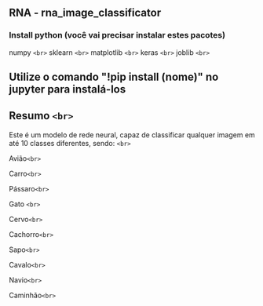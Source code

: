## RNA - rna_image_classificator

### Install python (você vai precisar instalar estes pacotes)

numpy `<br>`
sklearn `<br>`
matplotlib `<br>`
keras `<br>`
joblib `<br>`

## Utilize o comando "!pip install (nome)" no jupyter para instalá-los

## Resumo `<br>`

Este é um modelo de rede neural, capaz de classificar qualquer imagem em até 10 classes diferentes, sendo: `<br>`

Avião`<br>`

Carro`<br>`

Pássaro`<br>`

Gato `<br>`

Cervo`<br>`

Cachorro`<br>`

Sapo`<br>`

Cavalo`<br>`

Navio`<br>`

Caminhão`<br>`
